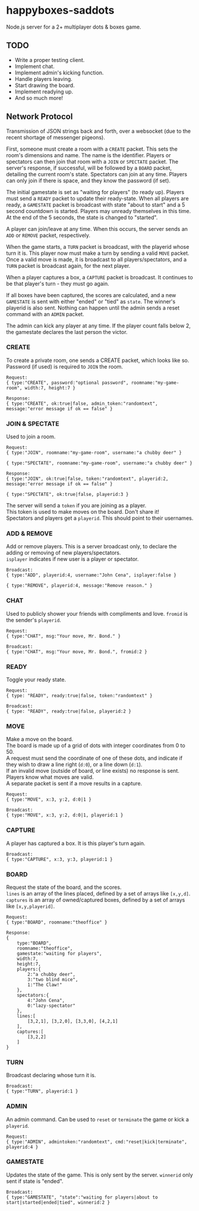 # happyboxes-saddots
Node.js server for a 2+ multiplayer dots &amp; boxes game.

## TODO

 - Write a proper testing client.
 - Implement chat.
 - Implement admin's kicking function.
 - Handle players leaving.
 - Start drawing the board.
 - Implement readying up.
 - And so much more!

## Network Protocol

Transmission of JSON strings back and forth, over a websocket (due to the recent shortage of messenger pigeons).

First, someone must create a room with a `CREATE` packet. This sets the room's dimensions and name. The name is the identifier. Players or spectators can then join that room with a `JOIN` or `SPECTATE` packet. The server's response, if successful, will be followed by a `BOARD` packet, detailing the current room's state. Spectators can join at any time. Players can only join if there is space, and they know the password (if set).

The initial gamestate is set as "waiting for players" (to ready up). Players must send a `READY` packet to update their ready-state. When all players are ready, a `GAMESTATE` packet is broadcast with state "about to start" and a 5 second countdown is started. Players may unready themselves in this time. At the end of the 5 seconds, the state is changed to "started".

A player can join/leave at any time. When this occurs, the server sends an `ADD` or `REMOVE` packet, respectively.

When the game starts, a `TURN` packet is broadcast, with the playerid whose turn it is. This player now must make a turn by sending a valid `MOVE` packet. Once a valid move is made, it is broadcast to all players/spectators, and a `TURN` packet is broadcast again, for the next player.

When a player captures a box, a `CAPTURE` packet is broadcast. It continues to be that player's turn - they must go again.

If all boxes have been captured, the scores are calculated, and a new `GAMESTATE` is sent with either "ended" or "tied" as `state`. The winner's playerid is also sent. Nothing can happen until the admin sends a reset command with an `ADMIN` packet.

The admin can kick any player at any time. If the player count falls below 2, the gamestate declares the last person the victor.

### CREATE

To create a private room, one sends a CREATE packet, which looks like so. Password (if used) is required to `JOIN` the room.

    Request:
	{ type:"CREATE", password:"optional password", roomname:"my-game-room", width:7, height:7 }

    Response:
	{ type:"CREATE", ok:true|false, admin_token:"randomtext", message:"error message if ok == false" }

### JOIN & SPECTATE

Used to join a room.

    Request:
	{ type:"JOIN", roomname:"my-game-room", username:"a chubby deer" }

	{ type:"SPECTATE", roomname:"my-game-room", username:"a chubby deer" }

	Response:
	{ type:"JOIN", ok:true|false, token:"randomtext", playerid:2, message:"error message if ok == false" }

	{ type:"SPECTATE", ok:true|false, playerid:3 }

The server will send a `token` if you are joining as a player.  
This token is used to make moves on the board. Don't share it!  
Spectators and players get a `playerid`. This should point to their usernames.

### ADD & REMOVE

Add or remove players. This is a server broadcast only, to declare the adding or removing of new players/spectators.  
`isplayer` indicates if new user is a player or spectator.

    Broadcast:
    { type:"ADD", playerid:4, username:"John Cena", isplayer:false }
    
    { type:"REMOVE", playerid:4, message:"Remove reason." }

### CHAT

Used to publicly shower your friends with compliments and love. `fromid` is the sender's `playerid`.

    Request:
	{ type:"CHAT", msg:"Your move, Mr. Bond." }

	Broadcast:
	{ type:"CHAT", msg:"Your move, Mr. Bond.", fromid:2 }

### READY

Toggle your ready state.

    Request:
	{ type: "READY", ready:true|false, token:"randomtext" }
	
	Broadcast:
	{ type: "READY", ready:true|false, playerid:2 }

### MOVE

Make a move on the board.  
The board is made up of a grid of dots with integer coordinates from 0 to 50.  
A request must send the coordinate of one of these dots, and indicate if they wish to draw a line right (`d:0`), or a line down (`d:1`).  
If an invalid move (outside of board, or line exists) no response is sent. Players know what moves are valid.  
A separate packet is sent if a move results in a capture.

    Request:
	{ type:"MOVE", x:3, y:2, d:0|1 }

	Broadcast:
	{ type:"MOVE", x:3, y:2, d:0|1, playerid:1 }

### CAPTURE

A player has captured a box. It is this player's turn again.

    Broadcast:
	{ type:"CAPTURE", x:3, y:3, playerid:1 }

### BOARD

Request the state of the board, and the scores.  
`lines` is an array of the lines placed, defined by a set of arrays like `[x,y,d]`.  
`captures` is an array of owned/captured boxes, defined by a set of arrays like `[x,y,playerid]`.

    Request:
	{ type:"BOARD", roomname:"theoffice" }

	Response:
	{
	    type:"BOARD",
	    roomname:"theoffice",
	    gamestate:"waiting for players",
	    width:7,
	    height:7,
	    players:{
	        2:"a chubby deer",
	        3:"two blind mice",
	        1:"The Claw!"
	    },
	    spectators:{
	        4:"John Cena",
	        0:"lazy-spectator"
	    },
	    lines:[
	    	[3,2,1], [3,2,0], [3,3,0], [4,2,1]
	    ],
	    captures:[
	        [3,2,2]
	    ]
	}

### TURN

Broadcast declaring whose turn it is.

    Broadcast:
    { type:"TURN", playerid:1 }

### ADMIN

An admin command. Can be used to `reset` or `terminate` the game or kick a `playerid`.

    Request:
    { type:"ADMIN", admintoken:"randomtext", cmd:"reset|kick|terminate", playerid:4 }

### GAMESTATE

Updates the state of the game. This is only sent by the server. `winnerid` only sent if state is "ended".

    Broadcast:
	{ type:"GAMESTATE", "state":"waiting for players|about to start|started|ended|tied", winnerid:2 }
